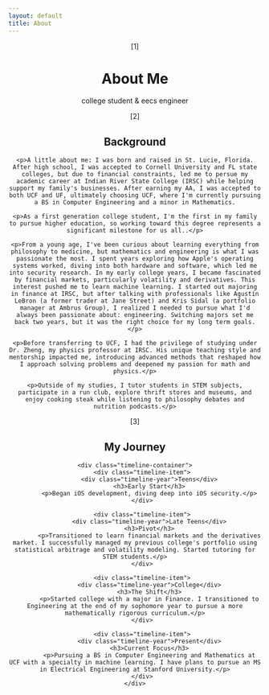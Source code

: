 ```yaml
---
layout: default
title: About
---
```

<header class="page-header">
    <span class="page-marker">[1]</span>
    <h1>About Me</h1>
    <p class="intro">college student & eecs engineer
  

<section class="about-content">
    <span class="section-marker">[2]</span>
    <h2>Background</h2>
    
    <p>A little about me: I was born and raised in St. Lucie, Florida. After high school, I was accepted to Cornell University and FL state colleges, but due to financial constraints, led me to persue my academic career at Indian River State College (IRSC) while helping support my family's businesses. After earning my AA, I was accepted to both UCF and UF, ultimately choosing UCF, where I'm currently pursuing a BS in Computer Engineering and a minor in Mathematics.
    
    <p>As a first generation college student, I'm the first in my family to pursue higher education, so working toward this degree represents a significant milestone for us all..</p>
    
    <p>From a young age, I've been curious about learning everything from philosophy to medicine, but mathematics and engineering is what I was passionate the most. I spent years exploring how Apple's operating systems worked, diving into both hardware and software, which led me into security research. In my early college years, I became fascinated by financial markets, particularly volatility and derivatives. This interest pushed me to learn machine learning. I started out majoring in finance at IRSC, but after talking with professionals like Agustín LeBron (a former trader at Jane Street) and Kris Sidal (a portfolio manager at Ambrus Group), I realized I needed to pursue what I'd always been passionate about: engineering. Switching majors set me back two years, but it was the right choice for my long term goals.</p>
    
    <p>Before transferring to UCF, I had the privilege of studying under Dr. Zheng, my physics professor at IRSC. His unique teaching style and mentorship impacted me, introducing advanced methods that reshaped how I approach solving problems and deepened my passion for math and physics.</p>
    
    <p>Outside of my studies, I tutor students in STEM subjects, participate in a run club, explore thrift stores and museums, and enjoy cooking steak while listening to philosophy debates and nutrition podcasts.</p>



<section class="journey-section">
    <span class="section-marker">[3]</span>
    <h2>My Journey</h2>
    
    <div class="timeline-container">
        <div class="timeline-item">
            <div class="timeline-year">Teens</div>
            <h3>Early Start</h3>
            <p>Began iOS development, diving deep into iOS security.</p>
        </div>
        
        <div class="timeline-item">
            <div class="timeline-year">Late Teens</div>
            <h3>Pivot</h3>
            <p>Transitioned to learn financial markets and the derivatives market. I successfully managed my previous college's portfolio using statistical arbitrage and volatility modeling. Started tutoring for STEM students.</p>
        </div>
        
        <div class="timeline-item">
            <div class="timeline-year">College</div>
            <h3>The Shift</h3>
            <p>Started college with a major in Finance. I transitioned to Engineering at the end of my sophomore year to pursue a more mathematically rigorous curriculum.</p>
        </div>
        
        <div class="timeline-item">
            <div class="timeline-year">Present</div>
            <h3>Current Focus</h3>
            <p>Pursuing a BS in Computer Engineering and Mathematics at UCF with a specialty in machine learning. I have plans to pursue an MS in Electrical Engineering at Stanford University.</p>
        </div>
    </div>
</section>
